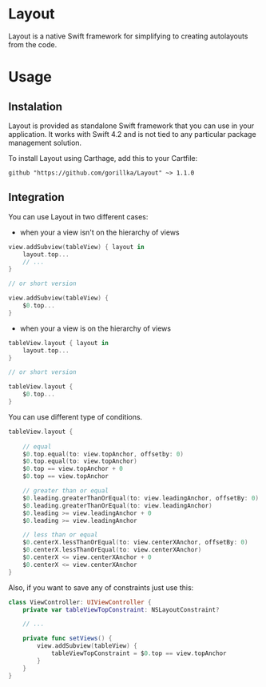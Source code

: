 # Layout

Layout is a native Swift framework for simplifying to creating autolayouts from the code.

# Usage
## Instalation

Layout is provided as standalone Swift framework that you can use in your application. It works with Swift 4.2 and is not tied to any particular package management solution.

To install Layout using Carthage, add this to your Cartfile:
```
github "https://github.com/gorillka/Layout" ~> 1.1.0
```

## Integration

You can use Layout in two different cases:

- when your a view isn't on the hierarchy of views

```swift
view.addSubview(tableView) { layout in 
    layout.top...
    // ...
}

// or short version

view.addSubview(tableView) {
    $0.top...
}
```

- when your a view is on the hierarchy of views

```swift
tableView.layout { layout in
    layout.top...
}

// or short version

tableView.layout {
    $0.top...
}
```

You can use different type of conditions.

```swift
tableView.layout {
    
    // equal
    $0.top.equal(to: view.topAnchor, offsetby: 0)
    $0.top.equal(to: view.topAnchor)
    $0.top == view.topAnchor + 0
    $0.top == view.topAnchor

    // greater than or equal
    $0.leading.greaterThanOrEqual(to: view.leadingAnchor, offsetBy: 0)
    $0.leading.greaterThanOrEqual(to: view.leadingAnchor)
    $0.leading >= view.leadingAnchor + 0
    $0.leading >= view.leadingAnchor

    // less than or equal
    $0.centerX.lessThanOrEqual(to: view.centerXAnchor, offsetBy: 0)
    $0.centerX.lessThanOrEqual(to: view.centerXAnchor)
    $0.centerX <= view.centerXAnchor + 0
    $0.centerX <= view.centerXAnchor
}
```

Also, if you want to save any of constraints just use this:

```swift
class ViewController: UIViewController {
    private var tableViewTopConstraint: NSLayoutConstraint?

    // ...

    private func setViews() {
        view.addSubview(tableView) {
            tableViewTopConstraint = $0.top == view.topAnchor
        }
    }
}
```

